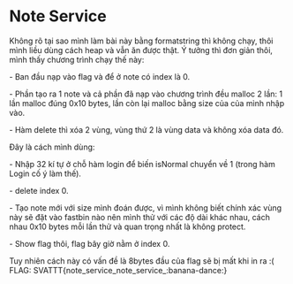 <h1>Note Service</h1>

Không rõ tại sao mình làm bài này bằng formatstring thì không chạy, thôi mình liều dùng cách heap và vẫn ăn được thật. Ý tưởng thì đơn giản thôi, mình thấy chương trình chạy thế này:
    <p>- Ban đầu nạp vào flag và để ở note có index là 0.</p>
    <p>- Phần tạo ra 1 note và cả phần đã nạp vào chương trình đều malloc 2 lần: 1 lần malloc đúng 0x10 bytes, lần còn lại malloc bằng size của của mình nhập vào.</p>
    <p>- Hàm delete thì xóa 2 vùng, vùng thứ 2 là vùng data và không xóa data đó.</p>
Đây là cách mình dùng:
    <p>- Nhập 32 kí tự ở chỗ hàm login để biến isNormal chuyển về 1 (trong hàm Login cố ý làm thế).</p>
    <p>- delete index 0.</p>
    <p>- Tạo note mới với size mình đoán được, vì mình không biết chính xác vùng này sẽ đặt vào fastbin nào nên mình thử với các độ dài khác nhau, cách nhau 0x10 bytes mỗi lần thử và quan trọng nhất là không protect.</p>
    <p>- Show flag thôi, flag bây giờ nằm ở index 0.</p>
Tuy nhiên cách này có vấn đề là 8bytes đầu của flag sẽ bị mất khi in ra :( <br/>
FLAG: SVATTT{note_service_note_service_:banana-dance:}

